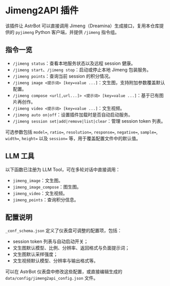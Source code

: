 # Jimeng2API 插件

该插件让 AstrBot 可以直接调用 Jimeng（Dreamina）生成接口，复用本仓库提供的
`pyjimeng` Python 客户端，并提供 `/jimeng` 指令组。

## 指令一览

- `/jimeng status`：查看本地服务状态以及远程 session 健康。
- `/jimeng start`、`/jimeng stop`：启动或停止本地 Jimeng 包装服务。
- `/jimeng points`：查询当前 session 的积分情况。
- `/jimeng image <提示词> [key=value ...]`：文生图，支持附加参数覆盖默认配置。
- `/jimeng compose <url[,url...]> <提示词> [key=value ...]`：基于已有图片再创作。
- `/jimeng video <提示词> [key=value ...]`：文生视频。
- `/jimeng auto on|off`：设置插件加载时是否自动启动服务。
- `/jimeng session set|add|remove|list|clear`：管理 session token 列表。

可选参数包括 `model=`, `ratio=`, `resolution=`, `response=`, `negative=`,
`sample=`, `width=`, `height=` 以及 `session=` 等，用于覆盖配置文件中的默认值。

## LLM 工具

以下函数已注册为 LLM Tool，可在多轮对话中直接调用：

- `jimeng_image`：文生图。
- `jimeng_image_compose`：图生图。
- `jimeng_video`：文生视频。
- `jimeng_points`：查询积分信息。

## 配置说明

`_conf_schema.json` 定义了仪表盘可调整的配置项，包括：

- session token 列表与自动启动开关；
- 文生图默认模型、比例、分辨率、返回格式与负面提示词；
- 文生图默认采样强度；
- 文生视频默认模型、分辨率与输出格式等。

可以在 AstrBot 仪表盘中修改这些配置，或直接编辑生成的
`data/config/jimeng2api_config.json` 文件。
